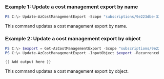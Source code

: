 ### Example 1: Update a cost management export by name
```powershell
PS C:\> Update-AzCostManagementExport -Scope "subscriptions/9e223dbe-3399-4e19-88eb-0975f02ac87f" -Name exportinfo-ps-t -RecurrencePeriodFrom (Get-Date).ToString()

```

This command updates a cost management export by name.

### Example 2: Update a cost management export by object
```powershell
PS C:\> $export = Get-AzCostManagementExport -Scope "subscriptions/9e223dbe-3399-4e19-88eb-0975f02ac87f" -Name exportinfo-ps-t
PS C:\> Update-AzCostManagementExport -InputObject $export -RecurrencePeriodFrom (Get-Date).ToString()

{{ Add output here }}
```

This command updates a cost management export by object.

